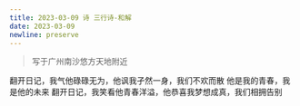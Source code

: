 ```yaml
---
title: 2023-03-09 诗 三行诗-和解
date: 2023-03-09
newline: preserve
---
```


> 写于广州南沙悠方天地附近

翻开日记，我气他碌碌无为，他讽我孑然一身，我们不欢而散
他是我的青春，我是他的未来
翻开日记，我笑看他青春洋溢，他恭喜我梦想成真，我们相拥告别
